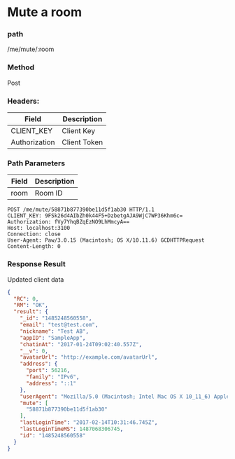 # Mute a room

### path
/me/mute/:room

### Method
Post

### Headers:

| Field         | Description  |
| ------------- | ------------ |
| CLIENT_KEY    | Client Key   |
| Authorization | Client Token |

### Path Parameters
| Field         | Description  |
| ------------- | ------------ |
| room          | Room ID      |

```
POST /me/mute/58871b877390be11d5f1ab30 HTTP/1.1
CLIENT_KEY: 9FSk26d4AIbZh0k44F5+DzbetgAJA9WjC7WP36Khm6c=
Authorization: fVy7YhqBZqEzNO9LhMmcyA==
Host: localhost:3100
Connection: close
User-Agent: Paw/3.0.15 (Macintosh; OS X/10.11.6) GCDHTTPRequest
Content-Length: 0
```

### Response Result
Updated client data

```json
{
  "RC": 0,
  "RM": "OK",
  "result": {
    "_id": "1485248560558",
    "email": "test@test.com",
    "nickname": "Test AB",
    "appID": "SampleApp",
    "chatinAt": "2017-01-24T09:02:40.557Z",
    "__v": 0,
    "avatarUrl": "http://example.com/avatarUrl",
    "address": {
      "port": 56216,
      "family": "IPv6",
      "address": "::1"
    },
    "userAgent": "Mozilla/5.0 (Macintosh; Intel Mac OS X 10_11_6) AppleWebKit/537.36 (KHTML, like Gecko) Chrome/56.0.2924.87 Safari/537.36",
    "mute": [
      "58871b877390be11d5f1ab30"
    ],
    "lastLoginTime": "2017-02-14T10:31:46.745Z",
    "lastLoginTimeMS": 1487068306745,
    "id": "1485248560558"
  }
}
```